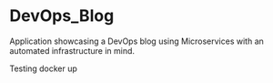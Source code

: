 # DevOps_Blog
Application showcasing a DevOps blog using Microservices with an automated infrastructure in mind. 


Testing docker up
